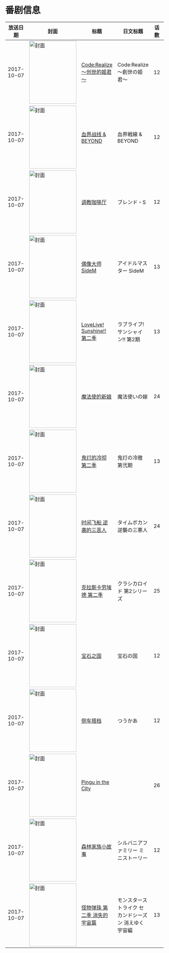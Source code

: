 # 番剧信息

|放送日期|封面|标题|日文标题|话数|评分|评分人数|
|---|---|---|---|---|---|---|
|2017-10-07|<img src="//lain.bgm.tv/pic/cover/c/97/51/144043_fFhxX.jpg" alt="封面" style="width:150px;height:200px;object-fit:cover;">|[Code:Realize ～创世的姬君～](https://bangumi.tv/subject/144043)|Code:Realize 〜創世の姫君〜|12|5.9|298人评分|
|2017-10-07|<img src="//lain.bgm.tv/pic/cover/c/98/77/199392_j2kAA.jpg" alt="封面" style="width:150px;height:200px;object-fit:cover;">|[血界战线 & BEYOND](https://bangumi.tv/subject/199392)|血界戦線 & BEYOND|12|7.5|5514人评分|
|2017-10-07|<img src="//lain.bgm.tv/pic/cover/c/f4/fe/204145_mbsLs.jpg" alt="封面" style="width:150px;height:200px;object-fit:cover;">|[调教咖啡厅](https://bangumi.tv/subject/204145)|ブレンド・S|12|6.8|6348人评分|
|2017-10-07|<img src="//lain.bgm.tv/pic/cover/c/bc/63/208930_tlTlS.jpg" alt="封面" style="width:150px;height:200px;object-fit:cover;">|[偶像大师 SideM](https://bangumi.tv/subject/208930)|アイドルマスター SideM|13|7.1|517人评分|
|2017-10-07|<img src="//lain.bgm.tv/pic/cover/c/d1/71/210272_JIkpK.jpg" alt="封面" style="width:150px;height:200px;object-fit:cover;">|[LoveLive! Sunshine!! 第二季](https://bangumi.tv/subject/210272)|ラブライブ! サンシャイン!! 第2期|13|6.5|1963人评分|
|2017-10-07|<img src="//lain.bgm.tv/pic/cover/c/7c/ba/210864_W0Teb.jpg" alt="封面" style="width:150px;height:200px;object-fit:cover;">|[魔法使的新娘](https://bangumi.tv/subject/210864)|魔法使いの嫁|24|7.2|3344人评分|
|2017-10-07|<img src="//lain.bgm.tv/pic/cover/c/a2/2f/211035_jUSo9.jpg" alt="封面" style="width:150px;height:200px;object-fit:cover;">|[鬼灯的冷彻 第二季](https://bangumi.tv/subject/211035)|鬼灯の冷徹 第弐期|13|7.1|1336人评分|
|2017-10-07|<img src="//lain.bgm.tv/pic/cover/c/d5/f9/212009_u6n6u.jpg" alt="封面" style="width:150px;height:200px;object-fit:cover;">|[时间飞船 逆袭的三恶人](https://bangumi.tv/subject/212009)|タイムボカン 逆襲の三悪人|24|5.7|20人评分|
|2017-10-07|<img src="//lain.bgm.tv/pic/cover/c/f1/91/212315_IFIKp.jpg" alt="封面" style="width:150px;height:200px;object-fit:cover;">|[克拉斯卡劳埃德 第二季](https://bangumi.tv/subject/212315)|クラシカロイド 第2シリーズ|25|6.0|104人评分|
|2017-10-07|<img src="//lain.bgm.tv/pic/cover/c/2f/07/214799_tGQ11.jpg" alt="封面" style="width:150px;height:200px;object-fit:cover;">|[宝石之国](https://bangumi.tv/subject/214799)|宝石の国|12|7.7|9813人评分|
|2017-10-07|<img src="//lain.bgm.tv/pic/cover/c/ed/d0/220848_PNs63.jpg" alt="封面" style="width:150px;height:200px;object-fit:cover;">|[侧车搭档](https://bangumi.tv/subject/220848)|つうかあ|12|5.6|289人评分|
|2017-10-07|<img src="//lain.bgm.tv/pic/cover/c/ec/4b/224762_NPK2F.jpg" alt="封面" style="width:150px;height:200px;object-fit:cover;">|[Pingu in the City](https://bangumi.tv/subject/224762)||26|暂无评分|少于10人评分|
|2017-10-07|<img src="//lain.bgm.tv/pic/cover/c/e2/e6/225156_aA737.jpg" alt="封面" style="width:150px;height:200px;object-fit:cover;">|[森林家族小故事](https://bangumi.tv/subject/225156)|シルバニアファミリー ミニストーリー|12|暂无评分|少于10人评分|
|2017-10-07|<img src="//lain.bgm.tv/pic/cover/c/e0/2b/227164_q3q3m.jpg" alt="封面" style="width:150px;height:200px;object-fit:cover;">|[怪物弹珠 第二季 消失的宇宙篇](https://bangumi.tv/subject/227164)|モンスターストライク セカンドシーズン 消えゆく宇宙編|13|6.5|24人评分|
